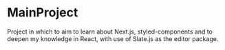 # MainProject

Project in which to aim to learn about Next.js, styled-components and to deepen my knowledge in React, with use of Slate.js as the editor package.
